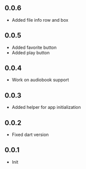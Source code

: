 ## 0.0.6

* Added file info row and box

## 0.0.5

* Added favorite button
* Added play button

## 0.0.4

* Work on audiobook support

## 0.0.3

* Added helper for app initialization

## 0.0.2

* Fixed dart version

## 0.0.1

* Init
